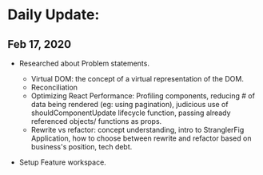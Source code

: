 # Daily Update:

## Feb 17, 2020

- Researched about Problem statements.

  - Virtual DOM: the concept of a virtual representation of the DOM.
  - Reconciliation
  - Optimizing React Performance: Profiling components, reducing # of data being rendered (eg: using pagination), judicious use of shouldComponentUpdate lifecycle function, passing already referenced objects/ functions as props.
  - Rewrite vs refactor: concept understanding, intro to StranglerFig Application, how to choose between rewrite and refactor based on business's position, tech debt.

- Setup Feature workspace.
